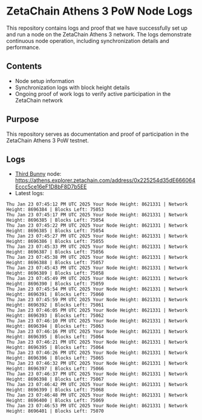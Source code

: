 # ZetaChain Athens 3 PoW Node Logs
This repository contains logs and proof that we have successfully set up and run a node on the ZetaChain Athens 3 network. The logs demonstrate continuous node operation, including synchronization details and performance.

## Contents
- Node setup information
- Synchronization logs with block height details
- Ongoing proof of work logs to verify active participation in the ZetaChain network

## Purpose
This repository serves as documentation and proof of participation in the ZetaChain Athens 3 PoW testnet.

## Logs

- [Third Bunny](https://thirdbunny.xyz/) node: https://athens.explorer.zetachain.com/address/0x225254d35dE666064Eccc5ce16eF1D8bF8D7b5EE
- Latest logs:
```
Thu Jan 23 07:45:12 PM UTC 2025 Your Node Height: 8621331 | Network Height: 8696384 | Blocks Left: 75053
Thu Jan 23 07:45:17 PM UTC 2025 Your Node Height: 8621331 | Network Height: 8696385 | Blocks Left: 75054
Thu Jan 23 07:45:22 PM UTC 2025 Your Node Height: 8621331 | Network Height: 8696385 | Blocks Left: 75054
Thu Jan 23 07:45:27 PM UTC 2025 Your Node Height: 8621331 | Network Height: 8696386 | Blocks Left: 75055
Thu Jan 23 07:45:33 PM UTC 2025 Your Node Height: 8621331 | Network Height: 8696387 | Blocks Left: 75056
Thu Jan 23 07:45:38 PM UTC 2025 Your Node Height: 8621331 | Network Height: 8696388 | Blocks Left: 75057
Thu Jan 23 07:45:43 PM UTC 2025 Your Node Height: 8621331 | Network Height: 8696389 | Blocks Left: 75058
Thu Jan 23 07:45:49 PM UTC 2025 Your Node Height: 8621331 | Network Height: 8696390 | Blocks Left: 75059
Thu Jan 23 07:45:54 PM UTC 2025 Your Node Height: 8621331 | Network Height: 8696391 | Blocks Left: 75060
Thu Jan 23 07:45:59 PM UTC 2025 Your Node Height: 8621331 | Network Height: 8696392 | Blocks Left: 75061
Thu Jan 23 07:46:05 PM UTC 2025 Your Node Height: 8621331 | Network Height: 8696393 | Blocks Left: 75062
Thu Jan 23 07:46:10 PM UTC 2025 Your Node Height: 8621331 | Network Height: 8696394 | Blocks Left: 75063
Thu Jan 23 07:46:16 PM UTC 2025 Your Node Height: 8621331 | Network Height: 8696395 | Blocks Left: 75064
Thu Jan 23 07:46:21 PM UTC 2025 Your Node Height: 8621331 | Network Height: 8696395 | Blocks Left: 75064
Thu Jan 23 07:46:26 PM UTC 2025 Your Node Height: 8621331 | Network Height: 8696396 | Blocks Left: 75065
Thu Jan 23 07:46:32 PM UTC 2025 Your Node Height: 8621331 | Network Height: 8696397 | Blocks Left: 75066
Thu Jan 23 07:46:37 PM UTC 2025 Your Node Height: 8621331 | Network Height: 8696398 | Blocks Left: 75067
Thu Jan 23 07:46:42 PM UTC 2025 Your Node Height: 8621331 | Network Height: 8696399 | Blocks Left: 75068
Thu Jan 23 07:46:48 PM UTC 2025 Your Node Height: 8621331 | Network Height: 8696400 | Blocks Left: 75069
Thu Jan 23 07:46:53 PM UTC 2025 Your Node Height: 8621331 | Network Height: 8696401 | Blocks Left: 75070
```
